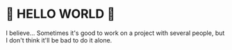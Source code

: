 # 🍂 HELLO WORLD 🍂
I believe... Sometimes it's good to work on a project with several people, but I don't think it'll be bad to do it alone.
<!-- 저는 믿어요... 때로는 여러 명이서 프로젝트를 진행하는 것도 좋지만, 혼자 하는 것도 나쁘지 않을 것 같아요. -->
